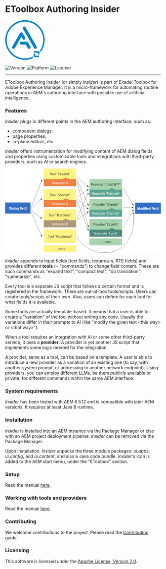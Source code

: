 # EToolbox Authoring Insider
![Project logo](docs/img/logo.png)

![Version](https://img.shields.io/badge/version-1.0.1-blue)
![Platform](https://img.shields.io/badge/AEM-6.5+-orange)
![License](https://img.shields.io/github/license/exadel-inc/etoolbox-authoring-insider)

***

EToolbox Authoring Insider (or simply _Insider_) is part of Exadel Toolbox for Adobe Experience Manager. It is a micro-framework for automating routine operations in AEM's authoring interface with possible use of artificial intelligence.

### Features

_Insider_ plugs in different points in the AEM authoring interface, such as:
- component dialogs;
- page properties;
- in-place editors, etc.

_Insider_ offers instrumentation for modifying content of AEM dialog fields and properties using customizable tools and integrations with third-party providers, such as AI or search engines.

![Insider chart](docs/img/chart.png)

_Insider_ appends to input fields (text fields, textarea-s, RTE fields) and provides different **tools** (= "commands") to change field content. These are such commands as "expand text", "compact text", "do translation". "summarize", etc.

Every tool is a separate JS script that follows a certain format and is registered in the framework. There are out-of-box tools/scripts. Users can create tools/scripts of their own. Also, users can define for each tool for what fields it is available.

Some tools are actually template-based. It means that a user is able to create a "variation" of the tool without writing any code. Usually the variations differ in their prompts to AI (like "modify the given text &lt;this way&gt; or &lt;that way&gt;").

When a tool requires an integration with AI or some other third-party service, it uses a **provider**. A provider is yet another JS script that implements some logic needed for the integration.

A provider, same as a tool, can be based on a template. A user is able to introduce a new provider as a variation of an existing one (to say, with another system prompt, or addressing to another network endpoint). Using providers, you can employ different LLMs, be them publicly available or private, for different commands within the same AEM interface. 

### System requirements

_Insider_ has been tested with AEM 6.5.12 and is compatible with later AEM versions. It requires at least Java 8 runtime.

### Installation

_Insider_ is installed into an AEM instance via the Package Manager or else with an AEM project deployment pipeline. _Insider_ can be removed via the Package Manager.

Upon installation, _Insider_ unpacks the three module packages: _ui.apps_, _ui.config_, and _ui.content_, and also a Java code bundle. _Insider_'s icon is added to the AEM start menu, under the "EToolbox" section.

### Setup

Read the manual [here](docs/setup.md).

### Working with tools and providers

Read the manual [here](docs/usage.md).

### Contributing

We welcome contributions to the project. Please read the [Contributing](CONTRIBUTING.md) guide.

### Licensing

This software is licensed under the [Apache License, Version 2.0](./LICENSE).
